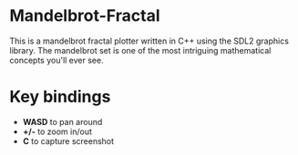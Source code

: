 # Mandelbrot-Fractal
This is a mandelbrot fractal plotter written in C++ using the SDL2 graphics library. The mandelbrot set is one of the most intriguing mathematical
concepts you'll ever see.

# Key bindings
* **WASD** to pan around
* **+/-** to zoom in/out
* **C** to capture screenshot

